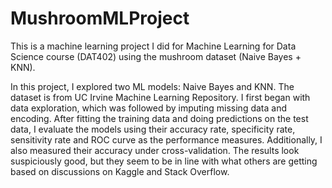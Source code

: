# MushroomMLProject
This is a machine learning project I did for Machine Learning for Data Science course (DAT402) using the mushroom dataset (Naive Bayes + KNN).

In this project, I explored two ML models: Naive Bayes and KNN. The dataset is from UC Irvine Machine Learning Repository. I first began with data exploration, which was followed by imputing missing data and encoding. After fitting the training data and doing predictions on the test data, I evaluate the models using their accuracy rate, specificity rate, sensitivity rate and ROC curve as the performance measures. Additionally, I also measured their accuracy under cross-validation. The results look suspiciously good, but they seem to be in line with what others are getting based on discussions on Kaggle and Stack Overflow.
